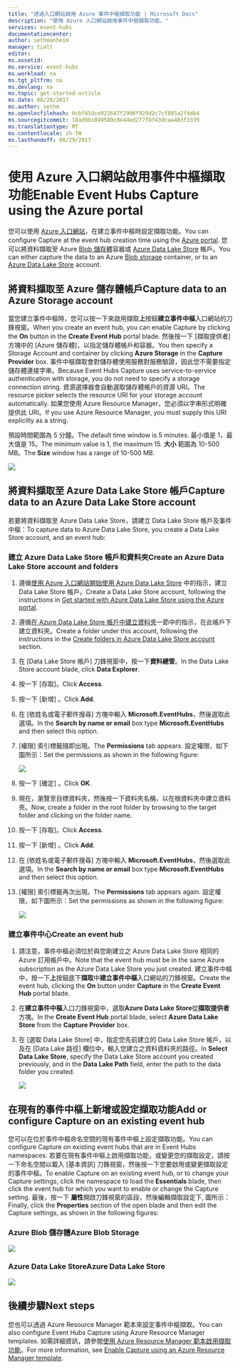 ```yaml
---
title: "透過入口網站啟用 Azure 事件中樞擷取功能 | Microsoft Docs"
description: "使用 Azure 入口網站啟用事件中樞擷取功能。"
services: event-hubs
documentationcenter: 
author: sethmanheim
manager: timlt
editor: 
ms.assetid: 
ms.service: event-hubs
ms.workload: na
ms.tgt_pltfrm: na
ms.devlang: na
ms.topic: get-started-article
ms.date: 08/28/2017
ms.author: sethm
ms.openlocfilehash: 0cbf45dce922647f2996f929d2c7cf885a2f4db4
ms.sourcegitcommit: 18ad9bc049589c8e44ed277f8f43dcaa483f3339
ms.translationtype: MT
ms.contentlocale: zh-TW
ms.lasthandoff: 08/29/2017
---
```

# <a name="enable-event-hubs-capture-using-the-azure-portal"></a><span data-ttu-id="14d9d-103">使用 Azure 入口網站啟用事件中樞擷取功能</span><span class="sxs-lookup"><span data-stu-id="14d9d-103">Enable Event Hubs Capture using the Azure portal</span></span>

<span data-ttu-id="14d9d-104">您可以使用 [Azure 入口網站](https://portal.azure.com)，在建立事件中樞時設定擷取功能。</span><span class="sxs-lookup"><span data-stu-id="14d9d-104">You can configure Capture at the event hub creation time using the [Azure portal](https://portal.azure.com).</span></span> <span data-ttu-id="14d9d-105">您可以將資料擷取至 Azure [Blob 儲存體](https://azure.microsoft.com/services/storage/blobs/)容器或 [Azure Data Lake Store](https://azure.microsoft.com/services/data-lake-store/) 帳戶。</span><span class="sxs-lookup"><span data-stu-id="14d9d-105">You can either capture the data to an Azure [Blob storage](https://azure.microsoft.com/services/storage/blobs/) container, or to an [Azure Data Lake Store](https://azure.microsoft.com/services/data-lake-store/) account.</span></span>

## <a name="capture-data-to-an-azure-storage-account"></a><span data-ttu-id="14d9d-106">將資料擷取至 Azure 儲存體帳戶</span><span class="sxs-lookup"><span data-stu-id="14d9d-106">Capture data to an Azure Storage account</span></span>  

<span data-ttu-id="14d9d-107">當您建立事件中樞時，您可以按一下來啟用擷取**上**按鈕**建立事件中樞**入口網站的刀鋒視窗。</span><span class="sxs-lookup"><span data-stu-id="14d9d-107">When you create an event hub, you can enable Capture by clicking the **On** button in the **Create Event Hub** portal blade.</span></span> <span data-ttu-id="14d9d-108">然後按一下 [擷取提供者] 方塊中的 [Azure 儲存體]，以指定儲存體帳戶和容器。</span><span class="sxs-lookup"><span data-stu-id="14d9d-108">You then specify a Storage Account and container by clicking **Azure Storage** in the **Capture Provider** box.</span></span> <span data-ttu-id="14d9d-109">事件中樞擷取會對儲存體使用服務對服務驗證，因此您不需要指定儲存體連接字串。</span><span class="sxs-lookup"><span data-stu-id="14d9d-109">Because Event Hubs Capture uses service-to-service authentication with storage, you do not need to specify a storage connection string.</span></span> <span data-ttu-id="14d9d-110">資源選擇器會自動選取儲存體帳戶的資源 URI。</span><span class="sxs-lookup"><span data-stu-id="14d9d-110">The resource picker selects the resource URI for your storage account automatically.</span></span> <span data-ttu-id="14d9d-111">如果您使用 Azure Resource Manager，您必須以字串形式明確提供此 URI。</span><span class="sxs-lookup"><span data-stu-id="14d9d-111">If you use Azure Resource Manager, you must supply this URI explicitly as a string.</span></span>

<span data-ttu-id="14d9d-112">預設時間範圍為 5 分鐘。</span><span class="sxs-lookup"><span data-stu-id="14d9d-112">The default time window is 5 minutes.</span></span> <span data-ttu-id="14d9d-113">最小值是 1，最大值是 15。</span><span class="sxs-lookup"><span data-stu-id="14d9d-113">The minimum value is 1, the maximum 15.</span></span> <span data-ttu-id="14d9d-114">**大小** 範圍為 10-500 MB。</span><span class="sxs-lookup"><span data-stu-id="14d9d-114">The **Size** window has a range of 10-500 MB.</span></span>

![][1]

## <a name="capture-data-to-an-azure-data-lake-store-account"></a><span data-ttu-id="14d9d-115">將資料擷取至 Azure Data Lake Store 帳戶</span><span class="sxs-lookup"><span data-stu-id="14d9d-115">Capture data to an Azure Data Lake Store account</span></span>

<span data-ttu-id="14d9d-116">若要將資料擷取至 Azure Data Lake Store，請建立 Data Lake Store 帳戶及事件中樞：</span><span class="sxs-lookup"><span data-stu-id="14d9d-116">To capture data to Azure Data Lake Store, you create a Data Lake Store account, and an event hub:</span></span>

### <a name="create-an-azure-data-lake-store-account-and-folders"></a><span data-ttu-id="14d9d-117">建立 Azure Data Lake Store 帳戶和資料夾</span><span class="sxs-lookup"><span data-stu-id="14d9d-117">Create an Azure Data Lake Store account and folders</span></span>

1. <span data-ttu-id="14d9d-118">遵循[使用 Azure 入口網站開始使用 Azure Data Lake Store](../data-lake-store/data-lake-store-get-started-portal.md) 中的指示，建立 Data Lake Store 帳戶。</span><span class="sxs-lookup"><span data-stu-id="14d9d-118">Create a Data Lake Store account, following the instructions in [Get started with Azure Data Lake Store using the Azure portal](../data-lake-store/data-lake-store-get-started-portal.md).</span></span> 
2. <span data-ttu-id="14d9d-119">遵循[在 Azure Data Lake Store 帳戶中建立資料夾](../data-lake-store/data-lake-store-get-started-portal.md#createfolder)一節中的指示，在此帳戶下建立資料夾。</span><span class="sxs-lookup"><span data-stu-id="14d9d-119">Create a folder under this account, following the instructions in the [Create folders in Azure Data Lake Store account](../data-lake-store/data-lake-store-get-started-portal.md#createfolder) section.</span></span>
3. <span data-ttu-id="14d9d-120">在 [Data Lake Store 帳戶] 刀鋒視窗中，按一下**資料總管**。</span><span class="sxs-lookup"><span data-stu-id="14d9d-120">In the Data Lake Store account blade, click **Data Explorer**.</span></span>
4. <span data-ttu-id="14d9d-121">按一下 [存取]。</span><span class="sxs-lookup"><span data-stu-id="14d9d-121">Click **Access**.</span></span>
5. <span data-ttu-id="14d9d-122">按一下 [新增] 。</span><span class="sxs-lookup"><span data-stu-id="14d9d-122">Click **Add**.</span></span>
6. <span data-ttu-id="14d9d-123">在 [依姓名或電子郵件搜尋] 方塊中輸入 **Microsoft.EventHubs**，然後選取此選項。</span><span class="sxs-lookup"><span data-stu-id="14d9d-123">In the **Search by name or email** box type **Microsoft.EventHubs** and then select this option.</span></span> 
7. <span data-ttu-id="14d9d-124">[權限] 索引標籤隨即出現。</span><span class="sxs-lookup"><span data-stu-id="14d9d-124">The **Permissions** tab appears.</span></span> <span data-ttu-id="14d9d-125">設定權限，如下圖所示：</span><span class="sxs-lookup"><span data-stu-id="14d9d-125">Set the permissions as shown in the following figure:</span></span>

    ![][6]

8. <span data-ttu-id="14d9d-126">按一下 [確定] 。</span><span class="sxs-lookup"><span data-stu-id="14d9d-126">Click **OK**.</span></span>
9. <span data-ttu-id="14d9d-127">現在，瀏覽至目標資料夾，然後按一下資料夾名稱，以在根資料夾中建立資料夾。</span><span class="sxs-lookup"><span data-stu-id="14d9d-127">Now, create a folder in the root folder by browsing to the target folder and clicking on the folder name.</span></span>
10. <span data-ttu-id="14d9d-128">按一下 [存取]。</span><span class="sxs-lookup"><span data-stu-id="14d9d-128">Click **Access**.</span></span>
11. <span data-ttu-id="14d9d-129">按一下 [新增] 。</span><span class="sxs-lookup"><span data-stu-id="14d9d-129">Click **Add**.</span></span>
12. <span data-ttu-id="14d9d-130">在 [依姓名或電子郵件搜尋] 方塊中輸入 **Microsoft.EventHubs**，然後選取此選項。</span><span class="sxs-lookup"><span data-stu-id="14d9d-130">In the **Search by name or email** box type **Microsoft.EventHubs** and then select this option.</span></span>
13. <span data-ttu-id="14d9d-131">[權限] 索引標籤再次出現。</span><span class="sxs-lookup"><span data-stu-id="14d9d-131">The **Permissions** tab appears again.</span></span> <span data-ttu-id="14d9d-132">設定權限，如下圖所示：</span><span class="sxs-lookup"><span data-stu-id="14d9d-132">Set the permissions as shown in the following figure:</span></span>

    ![][5]

### <a name="create-an-event-hub"></a><span data-ttu-id="14d9d-133">建立事件中心</span><span class="sxs-lookup"><span data-stu-id="14d9d-133">Create an event hub</span></span>

1. <span data-ttu-id="14d9d-134">請注意，事件中樞必須位於與您剛建立之 Azure Data Lake Store 相同的 Azure 訂用帳戶中。</span><span class="sxs-lookup"><span data-stu-id="14d9d-134">Note that the event hub must be in the same Azure subscription as the Azure Data Lake Store you just created.</span></span> <span data-ttu-id="14d9d-135">建立事件中樞中，按一下**上**按鈕底下**擷取**中**建立事件中樞**入口網站的刀鋒視窗。</span><span class="sxs-lookup"><span data-stu-id="14d9d-135">Create the event hub, clicking the **On** button under **Capture** in the **Create Event Hub** portal blade.</span></span> 
2. <span data-ttu-id="14d9d-136">在**建立事件中樞**入口刀鋒視窗中，選取**Azure Data Lake Store**從**擷取提供者**方塊。</span><span class="sxs-lookup"><span data-stu-id="14d9d-136">In the **Create Event Hub** portal blade, select **Azure Data Lake Store** from the **Capture Provider** box.</span></span>
3. <span data-ttu-id="14d9d-137">在 [選取 Data Lake Store] 中，指定您先前建立的 Data Lake Store 帳戶，以及在 [Data Lake 路徑] 欄位中，輸入您建立之資料資料夾的路徑。</span><span class="sxs-lookup"><span data-stu-id="14d9d-137">In **Select Data Lake Store**, specify the Data Lake Store account you created previously, and in the **Data Lake Path** field, enter the path to the data folder you created.</span></span>

    ![][3]

## <a name="add-or-configure-capture-on-an-existing-event-hub"></a><span data-ttu-id="14d9d-138">在現有的事件中樞上新增或設定擷取功能</span><span class="sxs-lookup"><span data-stu-id="14d9d-138">Add or configure Capture on an existing event hub</span></span>

<span data-ttu-id="14d9d-139">您可以在位於事件中樞命名空間的現有事件中樞上設定擷取功能。</span><span class="sxs-lookup"><span data-stu-id="14d9d-139">You can configure Capture on existing event hubs that are in Event Hubs namespaces.</span></span> <span data-ttu-id="14d9d-140">若要在現有事件中樞上啟用擷取功能，或變更您的擷取設定，請按一下命名空間以載入 [基本資訊] 刀鋒視窗，然後按一下您要啟用或變更擷取設定的事件中樞。</span><span class="sxs-lookup"><span data-stu-id="14d9d-140">To enable Capture on an existing event hub, or to change your Capture settings, click the namespace to load the **Essentials** blade, then click the event hub for which you want to enable or change the Capture setting.</span></span> <span data-ttu-id="14d9d-141">最後，按一下 **屬性**開啟刀鋒視窗的區段，然後編輯擷取設定下, 圖所示：</span><span class="sxs-lookup"><span data-stu-id="14d9d-141">Finally, click the **Properties** section of the open blade and then edit the Capture settings, as shown in the following figures:</span></span>

### <a name="azure-blob-storage"></a><span data-ttu-id="14d9d-142">Azure Blob 儲存體</span><span class="sxs-lookup"><span data-stu-id="14d9d-142">Azure Blob Storage</span></span>

![][2]

### <a name="azure-data-lake-store"></a><span data-ttu-id="14d9d-143">Azure Data Lake Store</span><span class="sxs-lookup"><span data-stu-id="14d9d-143">Azure Data Lake Store</span></span>

![][4]

[1]: ./media/event-hubs-capture-enable-through-portal/event-hubs-capture1.png
[2]: ./media/event-hubs-capture-enable-through-portal/event-hubs-capture2.png
[3]: ./media/event-hubs-capture-enable-through-portal/event-hubs-capture3.png
[4]: ./media/event-hubs-capture-enable-through-portal/event-hubs-capture4.png
[5]: ./media/event-hubs-capture-enable-through-portal/event-hubs-capture5.png
[6]: ./media/event-hubs-capture-enable-through-portal/event-hubs-capture6.png

## <a name="next-steps"></a><span data-ttu-id="14d9d-144">後續步驟</span><span class="sxs-lookup"><span data-stu-id="14d9d-144">Next steps</span></span>

<span data-ttu-id="14d9d-145">您也可以透過 Azure Resource Manager 範本來設定事件中樞擷取。</span><span class="sxs-lookup"><span data-stu-id="14d9d-145">You can also configure Event Hubs Capture using Azure Resource Manager templates.</span></span> <span data-ttu-id="14d9d-146">如需詳細資訊，請參閱[使用 Azure Resource Manager 範本啟用擷取功能](event-hubs-resource-manager-namespace-event-hub-enable-capture.md)。</span><span class="sxs-lookup"><span data-stu-id="14d9d-146">For more information, see [Enable Capture using an Azure Resource Manager template](event-hubs-resource-manager-namespace-event-hub-enable-capture.md).</span></span>
